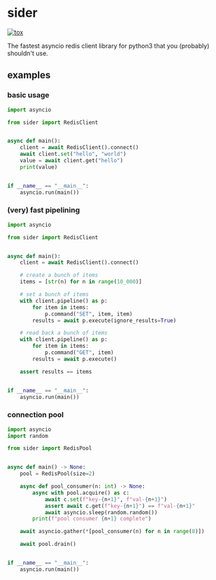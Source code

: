 # sider

[![tox](https://github.com/eirikrye/sider/actions/workflows/python_test.yml/badge.svg)](https://github.com/eirikrye/sider/actions/workflows/python_test.yml)

The fastest asyncio redis client library for python3 that you (probably) shouldn't use.

## examples

### basic usage

```python
import asyncio

from sider import RedisClient


async def main():
    client = await RedisClient().connect()
    await client.set("hello", "world")
    value = await client.get("hello")
    print(value)


if __name__ == "__main__":
    asyncio.run(main())
```

### (very) fast pipelining

```python
import asyncio

from sider import RedisClient


async def main():
    client = await RedisClient().connect()

    # create a bunch of items
    items = [str(n) for n in range(10_000)]

    # set a bunch of items
    with client.pipeline() as p:
        for item in items:
            p.command("SET", item, item)
        results = await p.execute(ignore_results=True)

    # read back a bunch of items
    with client.pipeline() as p:
        for item in items:
            p.command("GET", item)
        results = await p.execute()

    assert results == items


if __name__ == "__main__":
    asyncio.run(main())
```

### connection pool

```python
import asyncio
import random

from sider import RedisPool


async def main() -> None:
    pool = RedisPool(size=2)

    async def pool_consumer(n: int) -> None:
        async with pool.acquire() as c:
            await c.set(f"key-{n+1}", f"val-{n+1}")
            assert await c.get(f"key-{n+1}") == f"val-{n+1}"
            await asyncio.sleep(random.random())
        print(f"pool consumer {n+1} complete")

    await asyncio.gather(*[pool_consumer(n) for n in range(8)])

    await pool.drain()


if __name__ == "__main__":
    asyncio.run(main())
```
